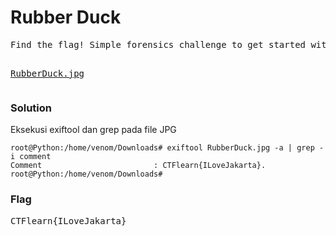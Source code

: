 <h1><b>Rubber Duck</h1></b>
<pre>
Find the flag! Simple forensics challenge to get started with.

<a href='https://ctflearn.com/challenge/download/933'>RubberDuck.jpg</a> 
</pre>
</b><h3>Solution</h3></b>
<p>Eksekusi exiftool dan grep pada file JPG</p>

```console
root@Python:/home/venom/Downloads# exiftool RubberDuck.jpg -a | grep -i comment
Comment                         : CTFlearn{ILoveJakarta}.
root@Python:/home/venom/Downloads# 
```
</b><h3>Flag</h3></b>
<pre>
CTFlearn{ILoveJakarta}
</pre>
